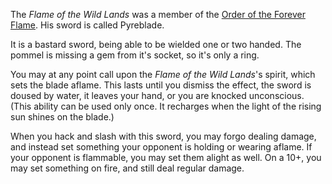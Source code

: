 The *Flame of the Wild Lands* was a member of the [Order of the Forever Flame](../../The%20Campaign/Organisations/Order%20of%20the%20Forever%20Flame.md). His sword is called Pyreblade.

It is a bastard sword, being able to be wielded one or two handed. The pommel is missing a gem from it's socket, so it's only a ring.

You may at any point call upon the *Flame of the Wild Lands*'s spirit, which sets the blade aflame. This lasts until you dismiss the effect, the sword is doused by water, it leaves your hand, or you are knocked unconscious. (This ability can be used only once. It recharges when the light of the rising sun shines on the blade.)

When you hack and slash with this sword, you may forgo dealing damage, and instead set something your opponent is holding or wearing aflame. If your opponent is flammable, you may set them alight as well. On a 10+, you may set something on fire, and still deal regular damage.
